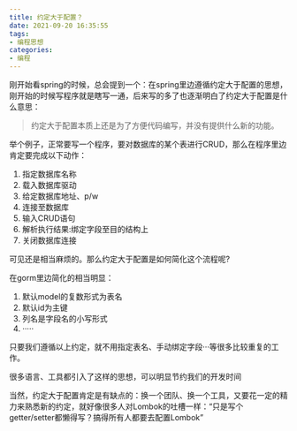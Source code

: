 ```yaml
---
title: 约定大于配置？
date: 2021-09-20 16:35:55
tags:
- 编程思想
categories:
- 编程
---
```


刚开始看spring的时候，总会提到一个：在spring里边遵循约定大于配置的思想，刚开始的时候写程序就是瞎写一通，后来写的多了也逐渐明白了约定大于配置是什么意思：

> 约定大于配置本质上还是为了方便代码编写，并没有提供什么新的功能。

举个例子，正常要写一个程序，要对数据库的某个表进行CRUD，那么在程序里边肯定要完成以下动作：

1. 指定数据库名称
2. 载入数据库驱动
3. 给定数据库地址、p/w
4. 连接至数据库
5. 输入CRUD语句
6. 解析执行结果:绑定字段至目的结构上
7. 关闭数据库连接

可见还是相当麻烦的。那么约定大于配置是如何简化这个流程呢?

在gorm里边简化的相当明显：

1. 默认model的复数形式为表名
2. 默认id为主键
3. 列名是字段名的小写形式
4. ·····

只要我们遵循以上约定，就不用指定表名、手动绑定字段···等很多比较重复的工作。

很多语言、工具都引入了这样的思想，可以明显节约我们的开发时间

当然，约定大于配置肯定是有缺点的：换一个团队、换一个工具，又要花一定的精力来熟悉新的约定，就好像很多人对Lombok的吐槽一样：“只是写个getter/setter都懒得写？搞得所有人都要去配置Lombok”